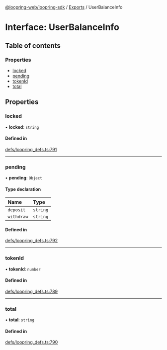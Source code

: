 [@loopring-web/loopring-sdk](../README.md) / [Exports](../modules.md) / UserBalanceInfo

# Interface: UserBalanceInfo

## Table of contents

### Properties

- [locked](UserBalanceInfo.md#locked)
- [pending](UserBalanceInfo.md#pending)
- [tokenId](UserBalanceInfo.md#tokenid)
- [total](UserBalanceInfo.md#total)

## Properties

### locked

• **locked**: `string`

#### Defined in

[defs/loopring_defs.ts:791](https://github.com/Loopring/loopring_sdk/blob/2ea32ee/src/defs/loopring_defs.ts#L791)

___

### pending

• **pending**: `Object`

#### Type declaration

| Name | Type |
| :------ | :------ |
| `deposit` | `string` |
| `withdraw` | `string` |

#### Defined in

[defs/loopring_defs.ts:792](https://github.com/Loopring/loopring_sdk/blob/2ea32ee/src/defs/loopring_defs.ts#L792)

___

### tokenId

• **tokenId**: `number`

#### Defined in

[defs/loopring_defs.ts:789](https://github.com/Loopring/loopring_sdk/blob/2ea32ee/src/defs/loopring_defs.ts#L789)

___

### total

• **total**: `string`

#### Defined in

[defs/loopring_defs.ts:790](https://github.com/Loopring/loopring_sdk/blob/2ea32ee/src/defs/loopring_defs.ts#L790)
